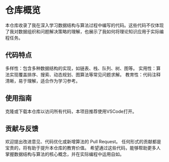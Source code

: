 # 仓库概览

本仓库收录了我在深入学习数据结构与算法过程中编写的代码。这些代码不仅体现了我对数据组织和问题解决策略的理解，也展示了我如何将理论知识应用于实际编程任务。

## 代码特点

多样性：包含多种数据结构的实现，如链表、栈、队列、树、图等。
实用性：算法实现覆盖排序、搜索、动态规划、图算法等常见问题求解。
教育性：代码注释清晰，易于理解，适合作为学习参考。

## 使用指南

克隆或下载本仓库以访问所有代码，本项目推荐使用VSCode打开。

## 贡献与反馈

欢迎提出改进意见、代码优化或新增算法的 Pull Request。
任何形式的贡献都是宝贵的，将有助于提升本仓库的教育价值。
希望通过这些代码，能够帮助更多人掌握数据结构与算法的核心概念，并在实际编程中运用自如。
